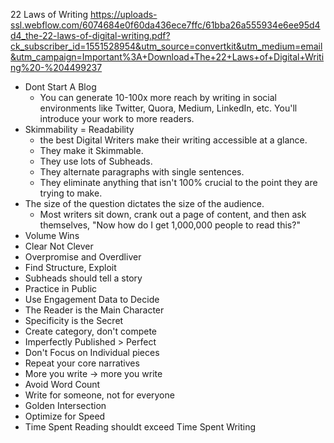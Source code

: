 22 Laws of Writing
https://uploads-ssl.webflow.com/6074684e0f60da436ece7ffc/61bba26a555934e6ee95d4d4_the-22-laws-of-digital-writing.pdf?ck_subscriber_id=1551528954&utm_source=convertkit&utm_medium=email&utm_campaign=Important%3A+Download+The+22+Laws+of+Digital+Writing%20-%204499237

- Dont Start A Blog
  - You can generate 10-100x more reach by writing in social environments like Twitter, Quora, Medium, LinkedIn, etc. You'll introduce your work to more readers.
- Skimmability = Readability
  - the best Digital Writers make their writing accessible at a glance.
  - They make it Skimmable.
  - They use lots of Subheads.
  - They alternate paragraphs with single sentences.
  - They eliminate anything that isn't 100% crucial to the point they are trying to make.
- The size of the question dictates the size of the audience.
  - Most writers sit down, crank out a page of content, and then ask themselves, "Now how do I get 1,000,000 people to read this?"
- Volume Wins
- Clear Not Clever
- Overpromise and Overdliver
- Find Structure, Exploit
- Subheads should tell a story
- Practice in Public
- Use Engagement Data to Decide
- The Reader is the Main Character
- Specificity is the Secret
- Create category, don't compete
- Imperfectly Published > Perfect
- Don't Focus on Individual pieces
- Repeat your core narratives
- More you write -> more you write
- Avoid Word Count
- Write for someone, not for everyone
- Golden Intersection
- Optimize for Speed
- Time Spent Reading shouldt exceed Time Spent Writing
